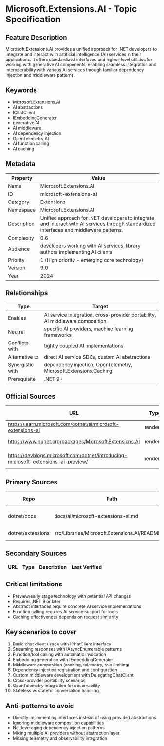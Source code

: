 # Microsoft.Extensions.AI - Topic Specification

## Feature Description

Microsoft.Extensions.AI provides a unified approach for .NET developers to integrate and interact with artificial intelligence (AI) services in their applications. It offers standardized interfaces and higher-level utilities for working with generative AI components, enabling seamless integration and interoperability with various AI services through familiar dependency injection and middleware patterns.

## Keywords

- Microsoft.Extensions.AI
- AI abstractions
- IChatClient
- IEmbeddingGenerator
- generative AI
- AI middleware
- AI dependency injection
- OpenTelemetry AI
- AI function calling
- AI caching

## Metadata

| Property | Value |
| --- | --- |
| Name | Microsoft.Extensions.AI |
| ID | microsoft-extensions-ai |
| Category | Extensions |
| Namespace | Microsoft.Extensions.AI |
| Description | Unified approach for .NET developers to integrate and interact with AI services through standardized interfaces and middleware patterns. |
| Complexity | 0.6 |
| Audience | developers working with AI services, library authors implementing AI clients |
| Priority | 1 (High priority - emerging core technology) |
| Version | 9.0 |
| Year | 2024 |

## Relationships

| Type | Target |
| --- | --- |
| Enables | AI service integration, cross-provider portability, AI middleware composition |
| Neutral | specific AI providers, machine learning frameworks |
| Conflicts with | tightly coupled AI implementations |
| Alternative to | direct AI service SDKs, custom AI abstractions |
| Synergistic with | dependency injection, OpenTelemetry, Microsoft.Extensions.Caching |
| Prerequisite | .NET 9+ |

## Official Sources

| URL | Type | Description | Last Verified |
| --- | --- | --- | --- |
| https://learn.microsoft.com/dotnet/ai/microsoft-extensions-ai | rendered | Official Microsoft Learn documentation | 2025-09-21 |
| https://www.nuget.org/packages/Microsoft.Extensions.AI | rendered | Official NuGet package page | 2025-09-21 |
| https://devblogs.microsoft.com/dotnet/introducing-microsoft-extensions-ai-preview/ | rendered | Introducing Microsoft.Extensions.AI Preview blog post | 2025-09-21 |

## Primary Sources

| Repo | Path | Description | Last Verified |
| --- | --- | --- | --- |
| dotnet/docs | docs/ai/microsoft-extensions-ai.md | Microsoft.Extensions.AI libraries documentation | 2025-09-21 |
| dotnet/extensions | src/Libraries/Microsoft.Extensions.AI/README.md | Official repository README | 2025-09-21 |

## Secondary Sources

| URL | Type | Description | Last Verified |
| --- | --- | --- | --- |

## Critical limitations

- Preview/early stage technology with potential API changes
- Requires .NET 9 or later
- Abstract interfaces require concrete AI service implementations
- Function calling requires AI service support for tools
- Caching effectiveness depends on request similarity

## Key scenarios to cover

1. Basic chat client usage with IChatClient interface
2. Streaming responses with IAsyncEnumerable patterns
3. Function/tool calling with automatic invocation
4. Embedding generation with IEmbeddingGenerator
5. Middleware composition (caching, telemetry, rate limiting)
6. Dependency injection registration and configuration
7. Custom middleware development with DelegatingChatClient
8. Cross-provider portability scenarios
9. OpenTelemetry integration for observability
10. Stateless vs stateful conversation handling

## Anti-patterns to avoid

- Directly implementing interfaces instead of using provided abstractions
- Ignoring middleware composition capabilities
- Not leveraging dependency injection patterns
- Mixing multiple AI providers without abstraction layer
- Missing telemetry and observability integration